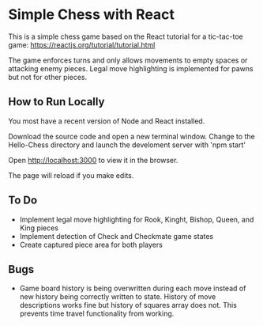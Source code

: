# Simple Chess with React

This is a simple chess game based on the React tutorial for a tic-tac-toe game: https://reactjs.org/tutorial/tutorial.html

The game enforces turns and only allows movements to empty spaces or attacking enemy pieces. Legal move highlighting is implemented for pawns but not for other pieces.

## How to Run Locally

You most have a recent version of Node and React installed.

Download the source code and open a new terminal window. Change to the Hello-Chess directory and launch the develoment server with 'npm start'

Open [http://localhost:3000](http://localhost:3000) to view it in the browser.

The page will reload if you make edits.

## To Do
- Implement legal move highlighting for Rook, Kinght, Bishop, Queen, and King pieces
- Implement detection of Check and Checkmate game states
- Create captured piece area for both players

## Bugs
- Game board history is being overwritten during each move instead of new history being correctly written to state. History of move descriptions works fine but history of squares array does not. This prevents time travel functionality from working.